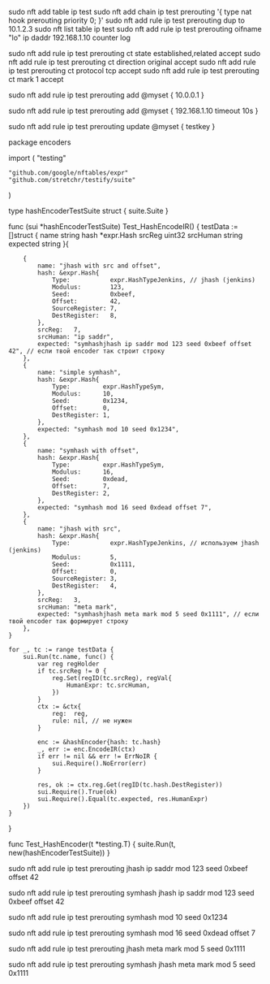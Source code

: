 sudo nft add table ip test
sudo nft add chain ip test prerouting '{ type nat hook prerouting priority 0; }'
sudo nft add rule ip test prerouting dup to 10.1.2.3
sudo nft list table ip test
sudo nft add rule ip test prerouting oifname "lo" ip daddr 192.168.1.10 counter log

sudo nft add rule ip test prerouting ct state established,related accept
sudo nft add rule ip test prerouting ct direction original accept
sudo nft add rule ip test prerouting ct protocol tcp accept
sudo nft add rule ip test prerouting ct mark 1 accept


sudo nft add rule ip test prerouting add @myset { 10.0.0.1 }

sudo nft add rule ip test prerouting add @myset { 192.168.1.10 timeout 10s }

sudo nft add rule ip test prerouting update @myset { testkey }




package encoders

import (
	"testing"

	"github.com/google/nftables/expr"
	"github.com/stretchr/testify/suite"
)

type hashEncoderTestSuite struct {
	suite.Suite
}

func (sui *hashEncoderTestSuite) Test_HashEncodeIR() {
	testData := []struct {
		name     string
		hash     *expr.Hash
		srcReg   uint32
		srcHuman string
		expected string
	}{

		{
			name: "jhash with src and offset",
			hash: &expr.Hash{
				Type:           expr.HashTypeJenkins, // jhash (jenkins)
				Modulus:        123,
				Seed:           0xbeef,
				Offset:         42,
				SourceRegister: 7,
				DestRegister:   8,
			},
			srcReg:   7,
			srcHuman: "ip saddr",
			expected: "symhashjhash ip saddr mod 123 seed 0xbeef offset 42", // если твой encoder так строит строку
		},
		{
			name: "simple symhash",
			hash: &expr.Hash{
				Type:         expr.HashTypeSym,
				Modulus:      10,
				Seed:         0x1234,
				Offset:       0,
				DestRegister: 1,
			},
			expected: "symhash mod 10 seed 0x1234",
		},
		{
			name: "symhash with offset",
			hash: &expr.Hash{
				Type:         expr.HashTypeSym,
				Modulus:      16,
				Seed:         0xdead,
				Offset:       7,
				DestRegister: 2,
			},
			expected: "symhash mod 16 seed 0xdead offset 7",
		},
		{
			name: "jhash with src",
			hash: &expr.Hash{
				Type:           expr.HashTypeJenkins, // используем jhash (jenkins)
				Modulus:        5,
				Seed:           0x1111,
				Offset:         0,
				SourceRegister: 3,
				DestRegister:   4,
			},
			srcReg:   3,
			srcHuman: "meta mark",
			expected: "symhashjhash meta mark mod 5 seed 0x1111", // если твой encoder так формирует строку
		},
	}

	for _, tc := range testData {
		sui.Run(tc.name, func() {
			var reg regHolder
			if tc.srcReg != 0 {
				reg.Set(regID(tc.srcReg), regVal{
					HumanExpr: tc.srcHuman,
				})
			}
			ctx := &ctx{
				reg:  reg,
				rule: nil, // не нужен
			}

			enc := &hashEncoder{hash: tc.hash}
			_, err := enc.EncodeIR(ctx)
			if err != nil && err != ErrNoIR {
				sui.Require().NoError(err)
			}

			res, ok := ctx.reg.Get(regID(tc.hash.DestRegister))
			sui.Require().True(ok)
			sui.Require().Equal(tc.expected, res.HumanExpr)
		})
	}
}

func Test_HashEncoder(t *testing.T) {
	suite.Run(t, new(hashEncoderTestSuite))
}


sudo nft add rule ip test prerouting jhash ip saddr mod 123 seed 0xbeef offset 42

sudo nft add rule ip test prerouting symhash jhash ip saddr mod 123 seed 0xbeef offset 42

sudo nft add rule ip test prerouting symhash mod 10 seed 0x1234

sudo nft add rule ip test prerouting symhash mod 16 seed 0xdead offset 7

sudo nft add rule ip test prerouting jhash meta mark mod 5 seed 0x1111

sudo nft add rule ip test prerouting symhash jhash meta mark mod 5 seed 0x1111



